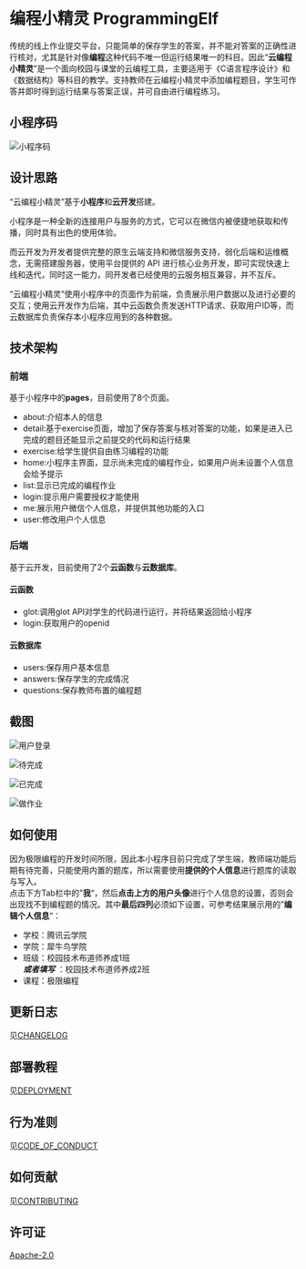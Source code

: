 # 编程小精灵 ProgrammingElf

传统的线上作业提交平台，只能简单的保存学生的答案，并不能对答案的正确性进行核对，尤其是针对像**编程**这种代码不唯一但运行结果唯一的科目。因此“**云编程小精灵**”是一个面向校园与课堂的云编程工具，主要适用于《C语言程序设计》和《数据结构》等科目的教学。支持教师在云编程小精灵中添加编程题目，学生可作答并即时得到运行结果与答案正误，并可自由进行编程练习。

## 小程序码

![小程序码](https://s1.ax1x.com/2020/04/06/G6MJPK.jpg)

## 设计思路

“云编程小精灵”基于**小程序**和**云开发**搭建。

小程序是一种全新的连接用户与服务的方式，它可以在微信内被便捷地获取和传播，同时具有出色的使用体验。

而云开发为开发者提供完整的原生云端支持和微信服务支持，弱化后端和运维概念，无需搭建服务器，使用平台提供的 API 进行核心业务开发，即可实现快速上线和迭代，同时这一能力，同开发者已经使用的云服务相互兼容，并不互斥。

“云编程小精灵”使用小程序中的页面作为前端，负责展示用户数据以及进行必要的交互；使用云开发作为后端，其中云函数负责发送HTTP请求、获取用户ID等，而云数据库负责保存本小程序应用到的各种数据。

## 技术架构

### 前端

基于小程序中的**pages**，目前使用了8个页面。

- about:介绍本人的信息
- detail:基于exercise页面，增加了保存答案与核对答案的功能，如果是进入已完成的题目还能显示之前提交的代码和运行结果
- exercise:给学生提供自由练习编程的功能
- home:小程序主界面，显示尚未完成的编程作业，如果用户尚未设置个人信息会给予提示
- list:显示已完成的编程作业
- login:提示用户需要授权才能使用
- me:展示用户微信个人信息，并提供其他功能的入口
- user:修改用户个人信息

### 后端

基于云开发，目前使用了2个**云函数**与**云数据库**。

#### 云函数

- glot:调用glot API对学生的代码进行运行，并将结果返回给小程序
- login:获取用户的openid

#### 云数据库

- users:保存用户基本信息
- answers:保存学生的完成情况
- questions:保存教师布置的编程题

## 截图
![用户登录](https://s1.ax1x.com/2020/04/06/G69i7j.jpg)

![待完成](https://s1.ax1x.com/2020/04/06/G69pjS.jpg)

![已完成](https://s1.ax1x.com/2020/04/06/G69Cng.jpg)

![做作业](https://s1.ax1x.com/2020/04/06/G69kAs.jpg)

## 如何使用
因为极限编程的开发时间所限，因此本小程序目前只完成了学生端，教师端功能后期有待完善，只能使用内置的题库，所以需要使用**提供的个人信息**进行题库的读取与写入。  
点击下方Tab栏中的”**我**“，然后**点击上方的用户头像**进行个人信息的设置，否则会出现找不到编程题的情况。其中**最后四列**必须如下设置，可参考结果展示用的”**编辑个人信息**“：

- 学校：腾讯云学院
- 学院：犀牛鸟学院
- 班级：校园技术布道师养成1班  
_**或者填写**_ ：校园技术布道师养成2班
- 课程：极限编程

## 更新日志
见[CHANGELOG](CHANGELOG.md)

## 部署教程
见[DEPLOYMENT](DEPLOYMENT.md)

## 行为准则
见[CODE_OF_CONDUCT](CODE_OF_CONDUCT.md)

## 如何贡献
见[CONTRIBUTING](CONTRIBUTING.md)

## 许可证
[Apache-2.0](LICENSE)